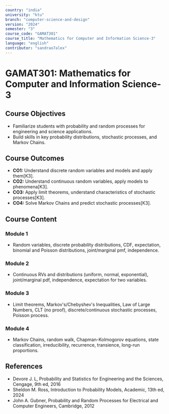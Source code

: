 ```yaml
---
country: "india"
university: "ktu"
branch: "computer-science-and-design"
version: "2024"
semester: "3"
course_code: "GAMAT301"
course_title: "Mathematics for Computer and Information Science-3"
language: "english"
contributor: "sandrao7alex"
---
```


# GAMAT301: Mathematics for Computer and Information Science-3

## Course Objectives
* Familiarize students with probability and random processes for engineering and science applications.
* Build skills in key probability distributions, stochastic processes, and Markov Chains.

## Course Outcomes
* **CO1:** Understand discrete random variables and models and apply them[K3].
* **CO2:** Understand continuous random variables, apply models to phenomena[K3].
* **CO3:** Apply limit theorems, understand characteristics of stochastic processes[K3].
* **CO4:** Solve Markov Chains and predict stochastic processes[K3].

## Course Content

### Module 1
* Random variables, discrete probability distributions, CDF, expectation, binomial and Poisson distributions, joint/marginal pmf, independence.

### Module 2
* Continuous RVs and distributions (uniform, normal, exponential), joint/marginal pdf, independence, expectation for two variables.

### Module 3
* Limit theorems, Markov's/Chebyshev's Inequalities, Law of Large Numbers, CLT (no proof), discrete/continuous stochastic processes, Poisson process.

### Module 4
* Markov Chains, random walk, Chapman-Kolmogorov equations, state classification, irreducibility, recurrence, transience, long-run proportions.

## References
- Devore J. L, Probability and Statistics for Engineering and the Sciences, Cengage, 9th ed, 2016
- Sheldon M. Ross, Introduction to Probability Models, Academic, 13th ed, 2024
- John A. Gubner, Probability and Random Processes for Electrical and Computer Engineers, Cambridge, 2012

